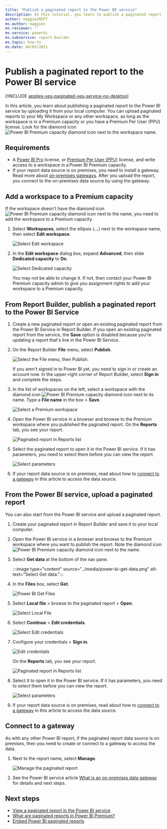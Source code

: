 ```yaml
---
title: "Publish a paginated report to the Power BI service"
description: In this tutorial, you learn to publish a paginated report to the Power BI service by uploading it from your local computer.  
author: maggiesMSFT
ms.author: maggies
ms.reviewer: ''
ms.service: powerbi
ms.subservice: report-builder
ms.topic: how-to
ms.date: 04/03/2021
---
```


# Publish a paginated report to the Power BI service

[!INCLUDE [applies-yes-paginated-yes-service-no-desktop](../includes/applies-yes-paginated-yes-service-no-desktop.md)] 

In this article, you learn about publishing a paginated report to the Power BI service by uploading it from your local computer. You can upload paginated reports to your My Workspace or any other workspace, as long as the workspace is in a Premium capacity or you have a Premium Per User (PPU) license. Look for the diamond icon ![Power BI Premium capacity diamond icon](media/paginated-reports-save-to-power-bi-service/premium-diamond.png) next to the workspace name. 

## Requirements

- A [Power BI Pro](../fundamentals/service-self-service-signup-for-power-bi.md) license, or [Premium Per User (PPU)](../enterprise/service-premium-per-user-faq.yml) license, and write access to a workspace in a Power BI Premium capacity.
- If your report data source is on premises, you need to install a gateway. Read more about [on-premises gateways](../connect-data/service-gateway-onprem.md). After you upload the report, you connect to the on-premises data source by using the gateway.

## Add a workspace to a Premium capacity

If the workspace doesn't have the diamond icon ![Power BI Premium capacity diamond icon](media/paginated-reports-save-to-power-bi-service/premium-diamond.png) next to the name, you need to add the workspace to a Premium capacity. 

1. Select **Workspaces**, select the ellipsis (**...**) next to the workspace name, then select **Edit workspace**.

    ![Select Edit workspace](media/paginated-reports-save-to-power-bi-service/power-bi-paginated-edit-workspace.png)

1. In the **Edit workspace** dialog box, expand **Advanced**, then slide **Dedicated capacity** to **On**.

    ![Select Dedicated capacity](media/paginated-reports-save-to-power-bi-service/power-bi-paginated-edit-workspace-dialog.png)

   You may not be able to change it. If not, then contact your Power BI Premium capacity admin to give you assignment rights to add your workspace to a Premium capacity.

## From Report Builder, publish a paginated report to the Power BI Service

1. Create a new paginated report or open an existing paginated report from the Power BI Service in Report Builder. If you open an existing paginated report from the service, the **Save** option is disabled because you're updating a report that's live in the Power BI Service.

1. On the Report Builder **File** menu, select **Publish**.

    ![Select the File menu, then Publish.](media/paginated-reports-save-to-power-bi-service/power-bi-paginated-save-as.png)

    If you aren't signed in to Power BI yet, you need to sign in or create an account now. In the upper-right corner of Report Builder, select **Sign in** and complete the steps.

2. In the list of workspaces on the left, select a workspace with the diamond icon ![Power BI Premium capacity diamond icon](media/paginated-reports-save-to-power-bi-service/premium-diamond.png) next to its name. Type a **File name** in the box > **Save**. 

    ![Select a Premium workspace](media/paginated-reports-save-to-power-bi-service/power-bi-paginated-select-workspace.png)

4. Open the Power BI service in a browser and browse to the Premium workspace where you published the paginated report. On the **Reports** tab, you see your report.

    ![Paginated report in Reports list](media/paginated-reports-save-to-power-bi-service/power-bi-paginated-wwi-report.png)

5. Select the paginated report to open it in the Power BI service. If it has parameters, you need to select them before you can view the report.

    ![Select parameters](media/paginated-reports-save-to-power-bi-service/power-bi-paginated-select-parameters.png)

6. If your report data source is on premises, read about how to [connect to a gateway](#connect-to-a-gateway) in this article to access the data source.

## From the Power BI service, upload a paginated report

You can also start from the Power BI service and upload a paginated report.

1. Create your paginated report in Report Builder and save it to your local computer.

1. Open the Power BI service in a browser and browse to the Premium workspace where you want to publish the report. Note the diamond icon ![Power BI Premium capacity diamond icon](media/paginated-reports-save-to-power-bi-service/premium-diamond.png) next to the name. 

1. Select **Get data** at the bottom of the nav pane. 

   :::image type="content" source="../media/power-bi-get-data.png" alt-text="Select Get data.":::

1. In the **Files** box, select **Get**.

    ![Power BI Get Files](media/paginated-reports-save-to-power-bi-service/power-bi-paginated-files-get.png)

1. Select **Local file** > browse to the paginated report > **Open**.

    ![Select Local File](media/paginated-reports-save-to-power-bi-service/power-bi-paginated-local-file.png)

1. Select **Continue** > **Edit credentials**.

    ![Select Edit credentials](media/paginated-reports-save-to-power-bi-service/power-bi-paginated-select-edit-credentials.png)

1. Configure your credentials > **Sign in**.

    ![Edit credentials](media/paginated-reports-save-to-power-bi-service/power-bi-paginated-credentials.png)

   On the **Reports** tab, you see your report.

    ![Paginated report in Reports list](media/paginated-reports-save-to-power-bi-service/power-bi-paginated-wwi-report.png)

1. Select it to open it in the Power BI service. If it has parameters, you need to select them before you can view the report.
 
    ![Select parameters](media/paginated-reports-save-to-power-bi-service/power-bi-paginated-select-parameters.png)

6. If your report data source is on premises, read about how to [connect to a gateway](#connect-to-a-gateway) in this article to access the data source.

## Connect to a gateway

As with any other Power BI report, if the paginated report data source is on premises, then you need to create or connect to a gateway to access the data.

1. Next to the report name, select **Manage**.

   ![Manage the paginated report](media/paginated-reports-save-to-power-bi-service/power-bi-paginated-manage.png)

1. See the Power BI service article [What is an on-premises data gateway](../connect-data/service-gateway-onprem.md) for details and next steps.

## Next steps

- [View a paginated report in the Power BI service](../consumer/paginated-reports-view-power-bi-service.md)
- [What are paginated reports in Power BI Premium?](paginated-reports-report-builder-power-bi.md)
- [Embed Power BI paginated reports](../developer/embedded/embed-paginated-reports.md)
